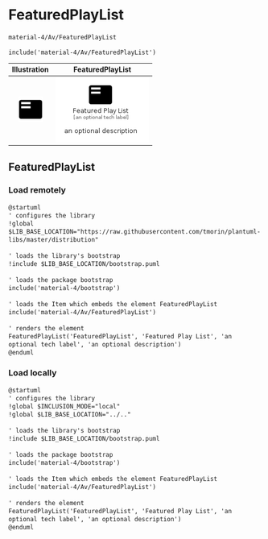 # FeaturedPlayList


```text
material-4/Av/FeaturedPlayList
```

```text
include('material-4/Av/FeaturedPlayList')
```



| Illustration | FeaturedPlayList |
| :---: | :---: |
| ![illustration for Illustration](../../material-4/Av/FeaturedPlayList.png) | ![illustration for FeaturedPlayList](../../material-4/Av/FeaturedPlayList.Local.png) |




## FeaturedPlayList

### Load remotely
```plantuml
@startuml
' configures the library
!global $LIB_BASE_LOCATION="https://raw.githubusercontent.com/tmorin/plantuml-libs/master/distribution"

' loads the library's bootstrap
!include $LIB_BASE_LOCATION/bootstrap.puml

' loads the package bootstrap
include('material-4/bootstrap')

' loads the Item which embeds the element FeaturedPlayList
include('material-4/Av/FeaturedPlayList')

' renders the element
FeaturedPlayList('FeaturedPlayList', 'Featured Play List', 'an optional tech label', 'an optional description')
@enduml
```

### Load locally
```plantuml
@startuml
' configures the library
!global $INCLUSION_MODE="local"
!global $LIB_BASE_LOCATION="../.."

' loads the library's bootstrap
!include $LIB_BASE_LOCATION/bootstrap.puml

' loads the package bootstrap
include('material-4/bootstrap')

' loads the Item which embeds the element FeaturedPlayList
include('material-4/Av/FeaturedPlayList')

' renders the element
FeaturedPlayList('FeaturedPlayList', 'Featured Play List', 'an optional tech label', 'an optional description')
@enduml
```


